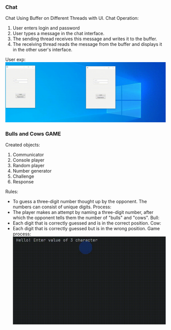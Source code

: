 ### Chat
Chat Using Buffer on Different Threads with UI.
Chat Operation:
1.  User enters login and password
2. User types a message in the chat interface.
3. The sending thread receives this message and writes it to the buffer.
4. The receiving thread reads the message from the buffer and displays it in the other user's interface.

User exp:
![Alt Text](https://github.com/IR-gitt/JavaLearning/blob/master/chat/ChatProc.gif)

### Bulls and Cows GAME 
Created objects:
1. Communicator
2. Console player
3. Random player
4. Number generator
5. Challenge
6. Response

Rules: 
- To guess a three-digit number thought up by the opponent. The numbers can consist of unique digits.
Process: 
- The player makes an attempt by naming a three-digit number, after which the opponent tells them the number of "bulls" and "cows". 
Bull: 
- Each digit that is correctly guessed and is in the correct position.
Cow: 
- Each digit that is correctly guessed but is in the wrong position.
Game process:
![Alt Text](https://github.com/IR-gitt/JavaLearning/blob/master/GameBullsAndCows/BullAndCowGP.gif)

